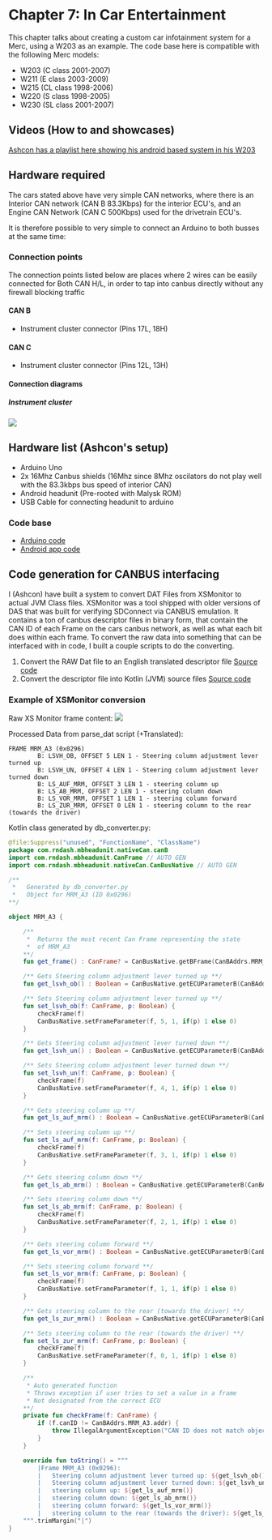 # Chapter 7: In Car Entertainment
This chapter talks about creating a custom car infotainment system for a Merc, using a W203 as an example. The code base here is compatible with the following Merc models:

* W203 (C class 2001-2007)
* W211 (E class 2003-2009)
* W215 (CL class 1998-2006)
* W220 (S class 1998-2005)
* W230 (SL class 2001-2007)

## Videos (How to and showcases)
[Ashcon has a playlist here showing his android based system in his W203](https://www.youtube.com/playlist?list=PLxrw-4Vt7xtstJgl7B1ayPXBFBRulu41J)

## Hardware required
The cars stated above have very simple CAN networks, where there is an Interior CAN network (CAN B 83.3Kbps) for the interior ECU's, and an Engine CAN Network (CAN C 500Kbps) used for the drivetrain ECU's.

It is therefore possible to very simple to connect an Arduino to both busses at the same time:

### Connection points
The connection points listed below are places where 2 wires can be easily connected for Both CAN H/L, in order to tap into canbus directly without any firewall blocking traffic

#### CAN B
* Instrument cluster connector (Pins 17L, 18H)

#### CAN C
* Instrument cluster connector (Pins 12L, 13H)


#### Connection diagrams
##### Instrument cluster
![](images/203_ic_wires.png)

## Hardware list (Ashcon's setup)
* Arduino Uno
* 2x 16Mhz Canbus shields (16Mhz since 8Mhz oscilators do not play well with the 83.3kbps bus speed of interior CAN)
* Android headunit (Pre-rooted with Malysk ROM)
* USB Cable for connecting headunit to arduino

### Code base
* [Arduino code](https://github.com/rnd-ash/MBUX-Port/tree/master/UNO_CODE)
* [Android app code](https://github.com/rnd-ash/MBUX-Port/tree/master/app)


## Code generation for CANBUS interfacing
I (Ashcon) have built a system to convert DAT Files from XSMonitor to actual JVM Class files. XSMonitor was a tool shipped with older versions of DAS that was built for verifying SDConnect via CANBUS emulation. It contains a ton of canbus descriptor files in binary form, that contain the CAN ID of each Frame on the cars canbus network, as well as what each bit does within each frame. To convert the raw data into something that can be interfaced with in code, I built a couple scripts to do the converting.
1. Convert the RAW Dat file to an English translated descriptor file [Source code](https://github.com/rnd-ash/MBUX-Port/blob/master/parse_dat_v3.py)
2. Convert the descriptor file into Kotlin (JVM) source files [Source code](https://github.com/rnd-ash/MBUX-Port/blob/master/db_converter.py)


### Example of XSMonitor conversion
Raw XS Monitor frame content:
![](images/xsmonitor_frame.png)

Processed Data from parse_dat script (+Translated):
```
FRAME MRM_A3 (0x0296)
		B: LSVH_OB, OFFSET 5 LEN 1 - Steering column adjustment lever turned up
		B: LSVH_UN, OFFSET 4 LEN 1 - Steering column adjustment lever turned down
		B: LS_AUF_MRM, OFFSET 3 LEN 1 - steering column up
		B: LS_AB_MRM, OFFSET 2 LEN 1 - steering column down
		B: LS_VOR_MRM, OFFSET 1 LEN 1 - steering column forward
		B: LS_ZUR_MRM, OFFSET 0 LEN 1 - steering column to the rear (towards the driver)
```

Kotlin class generated by db_converter.py:
```kotlin
@file:Suppress("unused", "FunctionName", "ClassName")
package com.rndash.mbheadunit.nativeCan.canB
import com.rndash.mbheadunit.CanFrame // AUTO GEN
import com.rndash.mbheadunit.nativeCan.CanBusNative // AUTO GEN

/**
 *   Generated by db_converter.py
 *   Object for MRM_A3 (ID 0x0296)
**/

object MRM_A3 {

    /**
     *  Returns the most recent Can Frame representing the state
     *  of MRM_A3
    **/
    fun get_frame() : CanFrame? = CanBusNative.getBFrame(CanBAddrs.MRM_A3)

	/** Gets Steering column adjustment lever turned up **/
	fun get_lsvh_ob() : Boolean = CanBusNative.getECUParameterB(CanBAddrs.MRM_A3, 5, 1) != 0

	/** Sets Steering column adjustment lever turned up **/
	fun set_lsvh_ob(f: CanFrame, p: Boolean) {
		checkFrame(f)
		CanBusNative.setFrameParameter(f, 5, 1, if(p) 1 else 0)
	}

	/** Gets Steering column adjustment lever turned down **/
	fun get_lsvh_un() : Boolean = CanBusNative.getECUParameterB(CanBAddrs.MRM_A3, 4, 1) != 0

	/** Sets Steering column adjustment lever turned down **/
	fun set_lsvh_un(f: CanFrame, p: Boolean) {
		checkFrame(f)
		CanBusNative.setFrameParameter(f, 4, 1, if(p) 1 else 0)
	}

	/** Gets steering column up **/
	fun get_ls_auf_mrm() : Boolean = CanBusNative.getECUParameterB(CanBAddrs.MRM_A3, 3, 1) != 0

	/** Sets steering column up **/
	fun set_ls_auf_mrm(f: CanFrame, p: Boolean) {
		checkFrame(f)
		CanBusNative.setFrameParameter(f, 3, 1, if(p) 1 else 0)
	}

	/** Gets steering column down **/
	fun get_ls_ab_mrm() : Boolean = CanBusNative.getECUParameterB(CanBAddrs.MRM_A3, 2, 1) != 0

	/** Sets steering column down **/
	fun set_ls_ab_mrm(f: CanFrame, p: Boolean) {
		checkFrame(f)
		CanBusNative.setFrameParameter(f, 2, 1, if(p) 1 else 0)
	}

	/** Gets steering column forward **/
	fun get_ls_vor_mrm() : Boolean = CanBusNative.getECUParameterB(CanBAddrs.MRM_A3, 1, 1) != 0

	/** Sets steering column forward **/
	fun set_ls_vor_mrm(f: CanFrame, p: Boolean) {
		checkFrame(f)
		CanBusNative.setFrameParameter(f, 1, 1, if(p) 1 else 0)
	}

	/** Gets steering column to the rear (towards the driver) **/
	fun get_ls_zur_mrm() : Boolean = CanBusNative.getECUParameterB(CanBAddrs.MRM_A3, 0, 1) != 0

	/** Sets steering column to the rear (towards the driver) **/
	fun set_ls_zur_mrm(f: CanFrame, p: Boolean) {
		checkFrame(f)
		CanBusNative.setFrameParameter(f, 0, 1, if(p) 1 else 0)
	}

	/**
     * Auto generated function
     * Throws exception if user tries to set a value in a frame
     * Not designated from the correct ECU
    **/
    private fun checkFrame(f: CanFrame) {
        if (f.canID != CanBAddrs.MRM_A3.addr) {
            throw IllegalArgumentException("CAN ID does not match object!")
        }
    }

	override fun toString() = """
		|Frame MRM_A3 (0x0296):
		|	Steering column adjustment lever turned up: ${get_lsvh_ob()}
		|	Steering column adjustment lever turned down: ${get_lsvh_un()}
		|	steering column up: ${get_ls_auf_mrm()}
		|	steering column down: ${get_ls_ab_mrm()}
		|	steering column forward: ${get_ls_vor_mrm()}
		|	steering column to the rear (towards the driver): ${get_ls_zur_mrm()}
	""".trimMargin("|")
}
```
